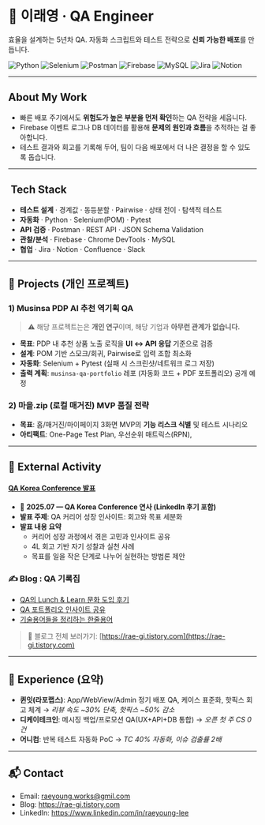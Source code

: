 # 👋 이래영 · QA Engineer
효율을 설계하는 5년차 QA. 자동화 스크립트와 테스트 전략으로 **신뢰 가능한 배포**를 만듭니다.

![Python](https://img.shields.io/badge/Python-3776AB?logo=python&logoColor=white) ![Selenium](https://img.shields.io/badge/Selenium-43B02A?logo=selenium&logoColor=white)
![Postman](https://img.shields.io/badge/Postman-FF6C37?logo=postman&logoColor=white) ![Firebase](https://img.shields.io/badge/Firebase-FFCA28?logo=firebase&logoColor=black) ![MySQL](https://img.shields.io/badge/MySQL-4479A1?logo=mysql&logoColor=white)
![Jira](https://img.shields.io/badge/Jira-0052CC?logo=jira&logoColor=white) ![Notion](https://img.shields.io/badge/Notion-000000?logo=notion&logoColor=white)

---

##  About My Work
- 빠른 배포 주기에서도 **위험도가 높은 부분을 먼저 확인**하는 QA 전략을 세웁니다.
- Firebase 이벤트 로그나 DB 데이터를 활용해 **문제의 원인과 흐름**을 추적하는 걸 좋아합니다.
- 테스트 결과와 회고를 기록해 두어, 팀이 다음 배포에서 더 나은 결정을 할 수 있도록 돕습니다.

---

## ️ Tech Stack
- **테스트 설계** · 경계값 · 동등분할 · Pairwise · 상태 전이 · 탐색적 테스트  
- **자동화** · Python · Selenium(POM) · Pytest  
- **API 검증** · Postman · REST API · JSON Schema Validation  
- **관찰/분석** · Firebase · Chrome DevTools · MySQL  
- **협업** · Jira ·  Notion · Confluence · Slack  
---

## 📑 Projects (개인 프로젝트)
### 1) Musinsa PDP **AI 추천** 역기획 QA
> ⚠️ 해당 프로젝트는은 **개인 연구**이며, 해당 기업과 **아무런 관계가 없습니다.** 
- **목표**: PDP 내 추천 상품 노출 로직을 **UI ↔ API 응답** 기준으로 검증
- **설계**: POM 기반 스모크/회귀, Pairwise로 입력 조합 최소화
- **자동화**: Selenium + Pytest (실패 시 스크린샷/네트워크 로그 저장)
- **출력 계획**: `musinsa-qa-portfolio` 레포 (자동화 코드 + PDF 포트폴리오) 공개 예정

### 2) 마을.zip (로컬 매거진) MVP 품질 전략
- **목표**: 홈/매거진/마이페이지 3화면 MVP의 **기능 리스크 식별** 및 테스트 시나리오
- **아티팩트**: One-Page Test Plan, 우선순위 매트릭스(RPN),

---

## 📣 External Activity
####  [QA Korea Conference 발표](https://www.linkedin.com/posts/qa-korea-conference_qa-softwareqa-testing-activity-7346731415339716608-Qubp)
- 📅 **2025.07 — QA Korea Conference 연사 (LinkedIn 후기 포함)**  
- **발표 주제**: QA 커리어 성장 인사이트: 회고와 목표 세분화  
- **발표 내용 요약**
  - 커리어 성장 과정에서 겪은 고민과 인사이트 공유  
  - 4L 회고 기반 자기 성찰과 실천 사례  
  - 목표를 일을 작은 단계로 나누어 실현하는 방법론 제안

### ✍️ Blog : QA 기록집
- [QA의 Lunch & Learn 문화 도입 후기](https://rae-gi.tistory.com/115)  
- [QA 포트폴리오 인사이트 공유](https://rae-gi.tistory.com/134)  
- [기술용어들을 정리하는 한줄용어](https://rae-gi.tistory.com/category/%E2%9C%8F%EF%B8%8F%20%ED%95%9C%EC%A4%84%20%EC%9A%A9%EC%96%B4)  
> 📌 블로그 전체 보러가기: [https://rae-gi.tistory.com](https://rae-gi.tistory.com)


---

## 📄 Experience (요약)
- **퀸잇(라포랩스)**: App/WebView/Admin 정기 배포 QA, 케이스 표준화, 핫픽스 회고 체계 → *리뷰 속도 ~30% 단축, 핫픽스 ~50% 감소*
- **디케이테크인**: 메시징 백업/프로모션 QA(UX+API+DB 통합) → *오픈 첫 주 CS 0건*
- **어니컴**: 반복 테스트 자동화 PoC → *TC 40% 자동화, 이슈 검출률 2배*

---

## 📬 Contact
- Email: raeyoung.works@gmil.com  
- Blog: https://rae-gi.tistory.com  
- LinkedIn: https://www.linkedin.com/in/raeyoung-lee
